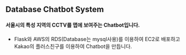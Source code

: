 ## Database Chatbot System

#### 서울시의 특성 지역의 CCTV를 맵에 보여주는 Chatbot입니다.

* Flask와 AWS의 RDS(Database는 mysql사용)를 이용하여 EC2로 배포하고 Kakao의
플러스친구를 이용하여 Chatbot을 만듭니다.